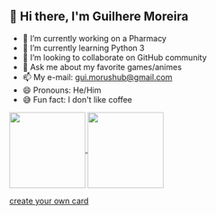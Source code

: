 ## 👋 Hi there, I'm Guilhere Moreira

- 🔭 I’m currently working on a Pharmacy
- 🐍 I’m currently learning Python 3
- 👯 I’m looking to collaborate on GitHub community
- 💬 Ask me about my favorite games/animes
- 📫 My e-mail: gui.morushub@gmail.com
- 😄 Pronouns: He/Him
- 😅 Fun fact: I don't like coffee


<a href="https://github.com/anuraghazra/github-readme-stats?tab=readme-ov-file#github-stats-card">
  <img height=135 align="center" src="https://github-readme-stats.vercel.app/api?username=GuiMorus&show_icons=true&hide=stars,prs&custom_title=Meus Status | My Stats&theme=buefy#gh-light-mode-only" />
</a>
<a href="https://github.com/anuraghazra/github-readme-stats?tab=readme-ov-file#github-stats-card">
  <img height=135 align="center" src="https://github-readme-stats.vercel.app/api/top-langs/?username=GuiMorus&layout=compact&theme=buefy#gh-light-mode-only" />
</a>

[create your own card](https://github.com/anuraghazra/github-readme-stats?tab=readme-ov-file#github-stats-card)
